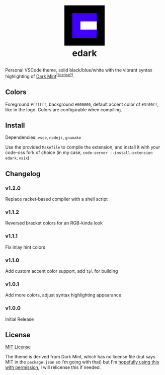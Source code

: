 # <p align="center">![image](./icon.png)<br/>edark</p>

Personal VSCode theme, solid black/blue/white with the vibrant syntax highlighting of [Dark Mint](https://marketplace.visualstudio.com/items?itemName=hugolcouto.dark-mint-vscode-theme)<sup>[[license?](#license)]</sup>.

## Colors
Foreground `#ffffff`, background `#000000`, default accent color of `#3f00ff`, like in the logo. Colors are configurable when compiling.

## Install
Dependencies: `vsce`, `nodejs`, `gnumake`

Use the provided `Makefile` to compile the extension, and install it with your code-oss fork of choice (in my case, `code-server --install-extension edark.vsix`)

## Changelog
### v1.2.0
Replace racket-based compiler with a shell script

### v1.1.2
Reversed bracket colors for an RGB-kinda look

### v1.1.1
Fix inlay hint colors

### v1.1.0
Add custom accent color support, add `tpl` for building

### v1.0.1
Add more colors, adjust syntax highlighting appearance

### v1.0.0
Initial Release

## License
[MIT License](./LICENSE)

The theme is derived from Dark Mint, which has no license file (but says MIT in the `package.json` so i'm going with that) but I'm [hopefully using this with permission](https://github.com/hugolcouto/dark-mint-vscode-theme/issues/1), I will relicense this if needed.
